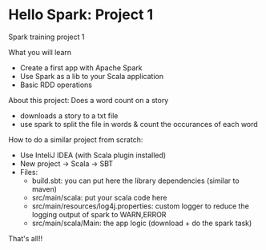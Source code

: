 # Hello Spark: Project 1
Spark training project 1

What you will learn
- Create a first app with Apache Spark
- Use Spark as a lib to your Scala application
- Basic RDD operations 

About this project: 
Does a word count on a story
- downloads a story to a txt file
- use spark to split the file in words & count the occurances of each word

How to do a similar project from scratch: 
- Use InteliJ IDEA (with Scala plugin installed)
- New project -> Scala -> SBT
- Files: 
    - build.sbt: you can put here the library dependencies (similar to maven)
    - src/main/scala: put your scala code here
    - src/main/resources/log4j.properties: custom logger to reduce the logging output of spark to WARN,ERROR
    - src/main/scala/Main: the app logic (download + do the spark task)

That's all!!
